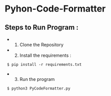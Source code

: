 # Pyhon-Code-Formatter

## Steps to Run Program :

* 1) Clone the Repository

* 2) Install the requirements :

` $ pip install -r requirements.txt`

* 3) Run the program

` $ python3 PyCodeFormatter.py`
